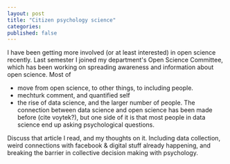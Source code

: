 ```yaml
---
layout: post
title: "Citizen psychology science"
categories:
published: false
---
```


I have been getting more involved (or at least interested) in open science recently. Last semester I joined my department's Open Science Committee, which has been working on spreading awareness and information about open science. Most of

- move from open science, to other things, to including people.
- mechturk comment, and quantified self
- the rise of data science, and the larger number of people. The connection between data science and open science has been made before (cite voytek?), but one side of it is that most people in data science end up asking psychological questions.

Discuss that article I read, and my thoughts on it. Including data collection, weird connections with facebook & digital stuff already happening, and breaking the barrier in collective decision making with psychology.
